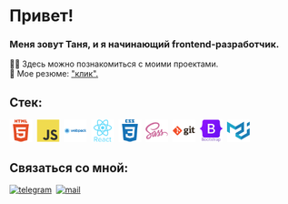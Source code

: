 # Привет! 
### Меня зовут Таня, и я начинающий frontend-разработчик. 

👨‍💻 Здесь можно познакомиться с моими проектами.</a><br> 
📄 Мое резюме: <a href="https://hh.ru/resume/4dd1bc58ff0cd1cb450039ed1f72636e44316c?hhtmFrom=resume_list" target="blank">"клик".</a><br> 


## Стек:
<div>
  <img src="https://github.com/devicons/devicon/blob/master/icons/html5/html5-plain-wordmark.svg" title="HTML5" alt="HTML" width="40" height="40"/>&nbsp;
  <img src="https://github.com/devicons/devicon/blob/master/icons/javascript/javascript-original.svg" title="JavaScript" alt="JavaScript" width="40" height="40"/>&nbsp;
  <img src="https://github.com/devicons/devicon/blob/master/icons/webpack/webpack-original-wordmark.svg" title="Webpack" alt="Webpack" width="40" height="40"/>&nbsp;
  <img src="https://github.com/devicons/devicon/blob/master/icons/react/react-original-wordmark.svg" title="React" alt="React" width="40" height="40"/>&nbsp;
  <img src="https://github.com/devicons/devicon/blob/master/icons/css3/css3-plain-wordmark.svg"  title="CSS3" alt="CSS" width="40" height="40"/>&nbsp;
  <img src="https://github.com/devicons/devicon/blob/master/icons/sass/sass-original.svg" title="sass" alt="sass" width="40" height="40"/>&nbsp;
  <img src="https://github.com/devicons/devicon/blob/master/icons/git/git-original-wordmark.svg" title="Git" alt="Git" width="40" height="40"/>&nbsp;
  <img src="https://github.com/devicons/devicon/blob/master/icons/bootstrap/bootstrap-original-wordmark.svg" title="Bootstrap" alt="Bootstrap" width="40" height="40"/>&nbsp;
  <img src="https://github.com/devicons/devicon/blob/master/icons/materialui/materialui-original.svg" title="Materialuip" alt="Materialui" width="40" height="40"/>
</div>

## Связаться со мной:
<div>
<a href="https://t.me/VolkTania" target="blank"><img src="https://i.ibb.co/s9Z5S4r/telegram.png" title="telegram" alt="telegram" width="40" height="40"></a>&nbsp;
<a href="mailto:kameneva.tania@mail.ru" target="blank"><img src="https://github.com/icons8/flat-color-icons/blob/master/svg/address_book.svg" title="mail" alt="mail" width="40" height="40"/></a>&nbsp;
</div>


